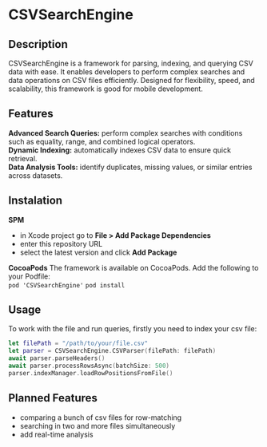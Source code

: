 # CSVSearchEngine
## Description
CSVSearchEngine is a framework for parsing, indexing, and querying CSV data with ease. 
It enables developers to perform complex searches and data operations on CSV files efficiently. 
Designed for flexibility, speed, and scalability, this framework is good for mobile development.

## Features
**Advanced Search Queries:** perform complex searches with conditions such as equality, range, and combined logical operators.  
**Dynamic Indexing:** automatically indexes CSV data to ensure quick retrieval.  
**Data Analysis Tools:** identify duplicates, missing values, or similar entries across datasets.  

## Instalation
**SPM**
- in Xcode project go to **File > Add Package Dependencies**
- enter this repository URL
- select the latest version and click **Add Package**

**CocoaPods**
The framework is available on CocoaPods. Add the following to your Podfile:  
`pod 'CSVSearchEngine'`
`pod install`

## Usage
To work with the file and run queries, firstly you need to index your csv file:
```swift
let filePath = "/path/to/your/file.csv"
let parser = CSVSearchEngine.CSVParser(filePath: filePath)
await parser.parseHeaders()
await parser.processRowsAsync(batchSize: 500)
parser.indexManager.loadRowPositionsFromFile()
```

## Planned Features
- comparing a bunch of csv files for row-matching
- searching in two and more files simultaneously
- add real-time analysis 
  
